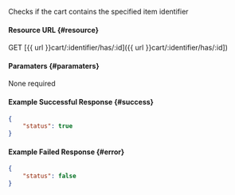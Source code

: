<!--
@title GET cart/:identifier/has/:id
@author Moltin Ltd
@description Checks if the cart contains an item of a given identifier

@sidebar 1
@family Cart
@rate No
@auth Yes
@format JSON
@http GET
@version beta
-->

Checks if the cart contains the specified item identifier


#### Resource URL	{#resource}
GET [{{ url }}cart/:identifier/has/:id]({{ url }}cart/:identifier/has/:id])


#### Paramaters	{#paramaters}
None required


#### Example Successful Response	{#success}
``` json
{
    "status": true
}
```

#### Example Failed Response	{#error}
``` json
{
    "status": false
}
```
